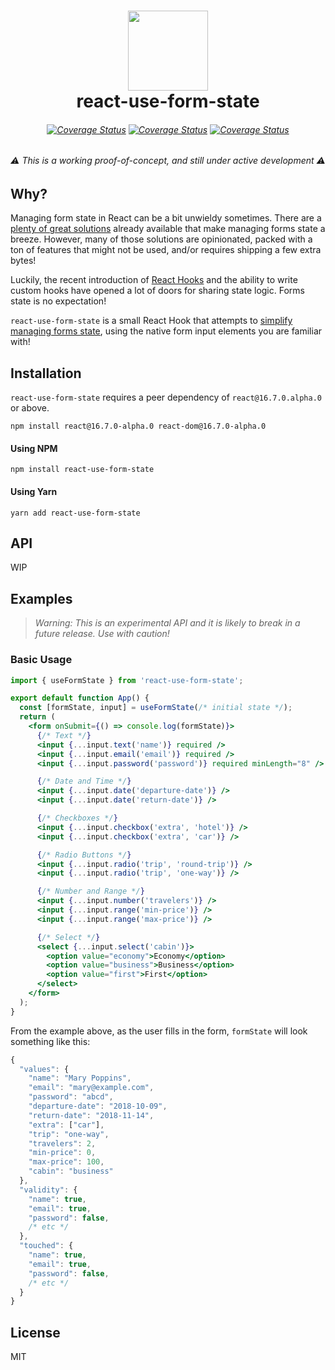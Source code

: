 <h1 align="center">
  <img src="https://user-images.githubusercontent.com/2100222/47685882-ad1dbd80-dbae-11e8-97b1-453f80d79844.png" width="128">
  <br>
  react-use-form-state
</h1>

<h6 align="center">
  <a href="https://travis-ci.org/wsmd/react-use-form-state"><img src="https://travis-ci.org/wsmd/react-use-form-state.svg?branch=master" alt="Coverage Status"></a>
  <a href="https://coveralls.io/github/wsmd/react-use-form-state?branch=master"><img src="https://coveralls.io/repos/github/wsmd/react-use-form-state/badge.svg?branch=master" alt="Coverage Status"></a>
  <a href="https://github.com/wsmd/react-use-form-state/blob/master/LICENSE"><img src="https://img.shields.io/github/license/wsmd/react-use-form-state.svg" alt="Coverage Status"></a>
</h6>

<h6 align="center">⚠️ This is a working proof-of-concept, and still under active development ⚠️</h6>

## Why?

Managing form state in React can be a bit unwieldy sometimes. There are a [plenty of great solutions](https://www.npmjs.com/search?q=react%20forms&ranking=popularity) already available that make managing forms state a breeze. However, many of those solutions are opinionated, packed with a ton of features that might not be used, and/or requires shipping a few extra bytes!

Luckily, the recent introduction of [React Hooks](https://reactjs.org/docs/hooks-intro.html) and the ability to write custom hooks have opened a lot of doors for sharing state logic. Forms state is no expectation!

`react-use-form-state` is a small React Hook that attempts to [simplify managing forms state](#example), using the native form input elements you are familiar with!

## Installation

`react-use-form-state` requires a peer dependency of `react@16.7.0.alpha.0` or above.

```
npm install react@16.7.0-alpha.0 react-dom@16.7.0-alpha.0
```

#### Using NPM

```
npm install react-use-form-state
```

#### Using Yarn

```
yarn add react-use-form-state
```

## API

WIP

## Examples

> _Warning: This is an experimental API and it is likely to break in a future release. Use with caution!_

### Basic Usage

```jsx
import { useFormState } from 'react-use-form-state';

export default function App() {
  const [formState, input] = useFormState(/* initial state */);
  return (
    <form onSubmit={() => console.log(formState)}>
      {/* Text */}
      <input {...input.text('name')} required />
      <input {...input.email('email')} required />
      <input {...input.password('password')} required minLength="8" />

      {/* Date and Time */}
      <input {...input.date('departure-date')} />
      <input {...input.date('return-date')} />

      {/* Checkboxes */}
      <input {...input.checkbox('extra', 'hotel')} />
      <input {...input.checkbox('extra', 'car')} />

      {/* Radio Buttons */}
      <input {...input.radio('trip', 'round-trip')} />
      <input {...input.radio('trip', 'one-way')} />

      {/* Number and Range */}
      <input {...input.number('travelers')} />
      <input {...input.range('min-price')} />
      <input {...input.range('max-price')} />

      {/* Select */}
      <select {...input.select('cabin')}>
        <option value="economy">Economy</option>
        <option value="business">Business</option>
        <option value="first">First</option>
      </select>
    </form>
  );
}
```

From the example above, as the user fills in the form, `formState` will look something like this:

```js
{
  "values": {
    "name": "Mary Poppins",
    "email": "mary@example.com",
    "password": "abcd",
    "departure-date": "2018-10-09",
    "return-date": "2018-11-14",
    "extra": ["car"],
    "trip": "one-way",
    "travelers": 2,
    "min-price": 0,
    "max-price": 100,
    "cabin": "business"
  },
  "validity": {
    "name": true,
    "email": true,
    "password": false,
    /* etc */
  },
  "touched": {
    "name": true,
    "email": true,
    "password": false,
    /* etc */
  }
}
```

## License

MIT
